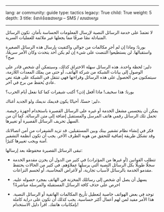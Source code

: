 

---

lang: ar
community: guide
type: tactics
legacy: True
child: True
weight: 5
depth: 3
title: ទំនាក់ទំនងជាអក្សរ – SMS / សារជាអក្សរ

---

لا تعتمدْ على خدمة الرسائل النصية لإرسال المعلومات الحساسة بأمان. تكون الرسائل المتبادلة نصًا صرفًا مما يجعلها غير ملائمة للعمليات السرية.

<div class="background" markdown=1>
بورنا: وماذا إن لم أجرِ مكالمات من جوالي واكتفيت بإرسال هذه الرسائل الصغيرة واستقبالها. لن يستطيعوا التنصت على شيء إن لم يكن أحد يتحدث وكان الأمر سريعًا، صح؟

دلير: لحظة واحدة. هذه الرسائل سهلة الاختراق كذلك، وسيتمكن أي شخص قادر على الوصول إلى بيانات الشبكة من شركة الهاتف، أو حتى من يملك المعدات اللازمة، سيتمكنون من الحصول على هذه الرسائل وقراءتها فهي تنتقل في الشبكة على هيئة نص عادي يُحفظ من برج في آخر.

بورنا: هذا سخيف! ماذا أفعل إذن؟ أكتب شيفرات كما كنا نفعل أيام الحرب؟

دلير: حسنًا، أحيانًا يكون قديمك نديمك ولو الجديد أغناك.
<!--- لم أجد مثلًا بالفصحى --> 
</div>

يمكن أن يتجسس مشغل الخدمة أو غيره على الرسائل القصيرة باستخدام أجهزة رخيصة. تحمل تلك الرسائل رقمي هاتف المرسل والمستقبل إضافة إلى متن الرسالة. كما أن من السهل تحريف الرسائل القصيرة أو تغييرها.

فكر في إنشاء نظام تشفير بينك وبين المستقبلين. قد تزيد الشيفرات من أمن اتصالاتك وقد تشكل طريقة إضافية للتحقق من هوية الطرف الآخر. يجب أن تكون أنظمة التشفير آمنة ويجب تغييرها كثيرًا.

تبقى الرسائل القصيرة محفوظة بعد إرسالها:

* تتطلب القوانين (أو غيرها من المؤثرات) في كثير من الدول أن يخزن مقدمو الخدمة سجلًا طويلًا بكل الرسائل النصية التي يرسلها عملاؤهم. في كثير من الحالات يحتفظ مقدمو الخدمة بالرسائل لأسباب تجارية، أو لأغراض المحاسبة، أو لحسم النزاعات.

* يسهل أن يصل أي شخص إلى رسائلك المخزنة في الهاتف بمجرد حصوله عليه. احرص على حذف كافة الرسائل المستقبلة والمرسلة مباشرةً؟

* توجد في بعض الهواتف خاصية لتعطيل تأريخ المكالمات الهاتفية أو الرسائل النصية. هذا الأمر مفيد لمن لهم أعمال أكثر حساسية. يجب كذلك أن تكون على دراية كاملة بإمكانيات هاتفك. اقرأ دليل الاستخدام!

